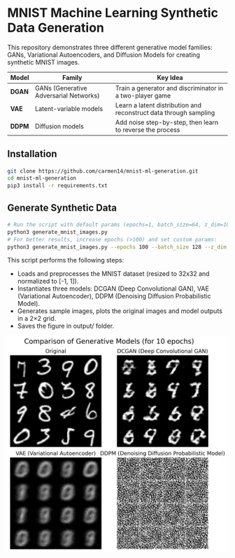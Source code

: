 # MNIST Machine Learning Synthetic Data Generation

This repository demonstrates three different generative model families: GANs, Variational Autoencoders, and Diffusion Models for creating synthetic MNIST images.  

| Model | Family | Key Idea |
|-------|--------|----------|
| **DGAN** | GANs (Generative Adversarial Networks) | Train a generator and discriminator in a two-player game |
| **VAE** | Latent-variable models | Learn a latent distribution and reconstruct data through sampling |
| **DDPM** | Diffusion models | Add noise step-by-step, then learn to reverse the process |

## Installation
```bash
git clone https://github.com/carmen14/mnist-ml-generation.git
cd mnist-ml-generation
pip3 install -r requirements.txt
```

## Generate Synthetic Data

```bash
# Run the script with default params (epochs=1, batch_size=64, z_dim=100):
python3 generate_mnist_images.py
# For better results, increase epochs (>100) and set custom params:
python3 generate_mnist_images.py --epochs 100 --batch_size 128 --z_dim 128
```

This script performs the following steps:
- Loads and preprocesses the MNIST dataset (resized to 32x32 and normalized to [-1, 1]).
- Instantiates three models: DCGAN (Deep Convolutional GAN), VAE (Variational Autoencoder), DDPM (Denoising Diffusion Probabilistic Model).
- Generates sample images, plots the original images and model outputs in a 2×2 grid.
- Saves the figure in output/ folder.

<img src="output/mnist_10epochs_dcgan_vae_ddpm_ml_model_comparison.png" alt="Generated MNIST Samples" width="600"/>

